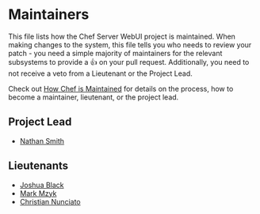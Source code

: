 # Maintainers

This file lists how the Chef Server WebUI project is maintained. When making changes
to the system, this file tells you who needs to review your patch - you need a
simple majority of maintainers for the relevant subsystems to provide a :+1: on
your pull request. Additionally, you need to not receive a veto from a
Lieutenant or the Project Lead.

Check out
[How Chef is Maintained](https://github.com/opscode/chef-rfc/blob/master/rfc030-maintenance-policy.md#how-the-project-is-maintained)
for details on the process, how to become a maintainer, lieutenant, or the
project lead.

## Project Lead

* [Nathan Smith](https://github.com/smith)

## Lieutenants

* [Joshua Black](https://github.com/raskchanky)
* [Mark Mzyk](https://github.com/mmzyk)
* [Christian Nunciato](https://github.com/cnunciato)

